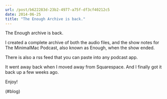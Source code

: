 ```yaml
---
url: /post/b622283d-23b2-4977-a75f-df3cf40212c5
date: 2014-06-25
title: "The Enough Archive is back."
---
```


The Enough archive is back.



I created a complete archive of both the audio files, and the show notes for The MinimalMac Podcast, also known as Enough, when the show ended.



There is also a rss feed that you can paste into any podcast app.



It went away back when I moved away from Squarespace. And I finally got it back up a few weeks ago.



Enjoy!



(#blog)